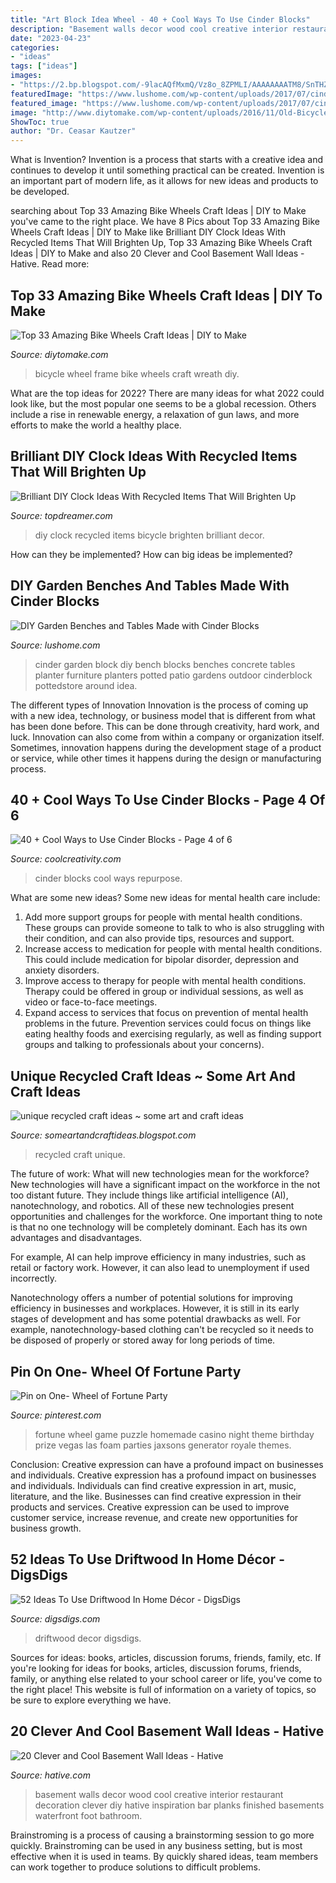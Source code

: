 ```yaml
---
title: "Art Block Idea Wheel - 40 + Cool Ways To Use Cinder Blocks"
description: "Basement walls decor wood cool creative interior restaurant decoration clever diy hative inspiration bar planks finished basements waterfront foot bathroom"
date: "2023-04-23"
categories:
- "ideas"
tags: ["ideas"]
images:
- "https://2.bp.blogspot.com/-9lacAQfMxmQ/Vz8o_8ZPMLI/AAAAAAAATM8/SnTHZ9T-wvQAHnJlY3hrYajDqtcO5GjXwCLcB/s1600/unique%2Brecycled%2Bcraft%2Bideas5.jpg"
featuredImage: "https://www.lushome.com/wp-content/uploads/2017/07/cinder-block-diy-garden-bench-5.jpg"
featured_image: "https://www.lushome.com/wp-content/uploads/2017/07/cinder-block-diy-garden-bench-5.jpg"
image: "http://www.diytomake.com/wp-content/uploads/2016/11/Old-Bicycle-Wheel-Picture-Frame.jpg"
ShowToc: true
author: "Dr. Ceasar Kautzer"
---
```



What is Invention?
Invention is a process that starts with a creative idea and continues to develop it until something practical can be created. Invention is an important part of modern life, as it allows for new ideas and products to be developed.

	

		
searching about Top 33 Amazing Bike Wheels Craft Ideas | DIY to Make you've came to the right place. We have 8 Pics about Top 33 Amazing Bike Wheels Craft Ideas | DIY to Make like Brilliant DIY Clock Ideas With Recycled Items That Will Brighten Up, Top 33 Amazing Bike Wheels Craft Ideas | DIY to Make and also 20 Clever and Cool Basement Wall Ideas - Hative. Read more:
		
    
## Top 33 Amazing Bike Wheels Craft Ideas | DIY To Make

<img loading=lazy src="http://www.diytomake.com/wp-content/uploads/2016/11/Old-Bicycle-Wheel-Picture-Frame.jpg" onerror="this.onerror=null;this.src='https://tse1.mm.bing.net/th?id=OIP.fTYX2q71rMY8kFXyf__e3QHaJ6&amp;pid=15.1';" alt="Top 33 Amazing Bike Wheels Craft Ideas | DIY to Make">

_Source: diytomake.com_

>bicycle wheel frame bike wheels craft wreath diy. 

	

What are the top ideas for 2022?
There are many ideas for what 2022 could look like, but the most popular one seems to be a global recession. Others include a rise in renewable energy, a relaxation of gun laws, and more efforts to make the world a healthy place.

    
## Brilliant DIY Clock Ideas With Recycled Items That Will Brighten Up

<img loading=lazy src="https://topdreamer.com/wp-content/uploads/2017/04/diy-clock.jpg" onerror="this.onerror=null;this.src='https://tse4.mm.bing.net/th?id=OIP.eSVpXSud6JgSZo6K9z0o2wHaKu&amp;pid=15.1';" alt="Brilliant DIY Clock Ideas With Recycled Items That Will Brighten Up">

_Source: topdreamer.com_

>diy clock recycled items bicycle brighten brilliant decor. 

	

How can they be implemented?
How can big ideas be implemented?

    
## DIY Garden Benches And Tables Made With Cinder Blocks

<img loading=lazy src="https://www.lushome.com/wp-content/uploads/2017/07/cinder-block-diy-garden-bench-5.jpg" onerror="this.onerror=null;this.src='https://tse3.mm.bing.net/th?id=OIP.pIYa6HW8ketemwkbk7Ix_QHaJ7&amp;pid=15.1';" alt="DIY Garden Benches and Tables Made with Cinder Blocks">

_Source: lushome.com_

>cinder garden block diy bench blocks benches concrete tables planter furniture planters potted patio gardens outdoor cinderblock pottedstore around idea. 

	

The different types of Innovation
Innovation is the process of coming up with a new idea, technology, or business model that is different from what has been done before. This can be done through creativity, hard work, and luck. Innovation can also come from within a company or organization itself. Sometimes, innovation happens during the development stage of a product or service, while other times it happens during the design or manufacturing process.

    
## 40 + Cool Ways To Use Cinder Blocks - Page 4 Of 6

<img loading=lazy src="http://coolcreativity.com/wp-content/uploads/2016/06/Cool-Ways-to-Use-Cinder-Blocks-5.jpg" onerror="this.onerror=null;this.src='https://tse1.mm.bing.net/th?id=OIP.6ruleooR3UzlyAkhTNGoagHaJ4&amp;pid=15.1';" alt="40 + Cool Ways to Use Cinder Blocks - Page 4 of 6">

_Source: coolcreativity.com_

>cinder blocks cool ways repurpose. 

	

What are some new ideas?
Some new ideas for mental health care include:
1. Add more support groups for people with mental health conditions. These groups can provide someone to talk to who is also struggling with their condition, and can also provide tips, resources and support.
2. Increase access to medication for people with mental health conditions. This could include medication for bipolar disorder, depression and anxiety disorders.
3. Improve access to therapy for people with mental health conditions. Therapy could be offered in group or individual sessions, as well as video or face-to-face meetings.
4. Expand access to services that focus on prevention of mental health problems in the future. Prevention services could focus on things like eating healthy foods and exercising regularly, as well as finding support groups and talking to professionals about your concerns).

    
## Unique Recycled Craft Ideas ~ Some Art And Craft Ideas

<img loading=lazy src="https://2.bp.blogspot.com/-9lacAQfMxmQ/Vz8o_8ZPMLI/AAAAAAAATM8/SnTHZ9T-wvQAHnJlY3hrYajDqtcO5GjXwCLcB/s1600/unique%2Brecycled%2Bcraft%2Bideas5.jpg" onerror="this.onerror=null;this.src='https://tse3.mm.bing.net/th?id=OIP.C4vAlFmzHLAmzpskr8lTOQHaF-&amp;pid=15.1';" alt="unique recycled craft ideas ~ some art and craft ideas">

_Source: someartandcraftideas.blogspot.com_

>recycled craft unique. 

	

The future of work: What will new technologies mean for the workforce?
New technologies will have a significant impact on the workforce in the not too distant future. They include things like artificial intelligence (AI), nanotechnology, and robotics. All of these new technologies present opportunities and challenges for the workforce. 
One important thing to note is that no one technology will be completely dominant. Each has its own advantages and disadvantages. 

For example, AI can help improve efficiency in many industries, such as retail or factory work. However, it can also lead to unemployment if used incorrectly. 

Nanotechnology offers a number of potential solutions for improving efficiency in businesses and workplaces. However, it is still in its early stages of development and has some potential drawbacks as well. For example, nanotechnology-based clothing can't be recycled so it needs to be disposed of properly or stored away for long periods of time.

    
## Pin On One- Wheel Of Fortune Party

<img loading=lazy src="https://i.pinimg.com/736x/8a/4d/20/8a4d2032e7fbca1a4b13f0ee0739ebda.jpg" onerror="this.onerror=null;this.src='https://tse1.mm.bing.net/th?id=OIP.xFXXVA9HUrZ50KqVTpyscQHaJ3&amp;pid=15.1';" alt="Pin on One- Wheel of Fortune Party">

_Source: pinterest.com_

>fortune wheel game puzzle homemade casino night theme birthday prize vegas las foam parties jaxsons generator royale themes. 

	

Conclusion: Creative expression can have a profound impact on businesses and individuals.
Creative expression has a profound impact on businesses and individuals. Individuals can find creative expression in art, music, literature, and the like. Businesses can find creative expression in their products and services. Creative expression can be used to improve customer service, increase revenue, and create new opportunities for business growth.

    
## 52 Ideas To Use Driftwood In Home Décor - DigsDigs

<img loading=lazy src="https://www.digsdigs.com/photos/ideas-to-use-driftwood-in-home-decor-35.jpg" onerror="this.onerror=null;this.src='https://tse2.mm.bing.net/th?id=OIP.rIEcS8OP17iq6vXUCIrKkgHaJ4&amp;pid=15.1';" alt="52 Ideas To Use Driftwood In Home Décor - DigsDigs">

_Source: digsdigs.com_

>driftwood decor digsdigs. 

	

Sources for ideas: books, articles, discussion forums, friends, family, etc.
If you're looking for ideas for books, articles, discussion forums, friends, family, or anything else related to your school career or life, you've come to the right place! This website is full of information on a variety of topics, so be sure to explore everything we have.

    
## 20 Clever And Cool Basement Wall Ideas - Hative

<img loading=lazy src="https://hative.com/wp-content/uploads/2014/05/basement-wall-ideas/10-basement-wall-decoration.jpg" onerror="this.onerror=null;this.src='https://tse1.mm.bing.net/th?id=OIP.sJo5qmOOdSfmNC45DUrk6QHaFj&amp;pid=15.1';" alt="20 Clever and Cool Basement Wall Ideas - Hative">

_Source: hative.com_

>basement walls decor wood cool creative interior restaurant decoration clever diy hative inspiration bar planks finished basements waterfront foot bathroom. 

	

Brainstroming is a process of causing a brainstorming session to go more quickly. Brainstroming can be used in any business setting, but is most effective when it is used in teams. By quickly shared ideas, team members can work together to produce solutions to difficult problems.

